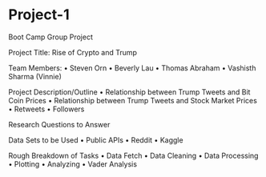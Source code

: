 # Project-1
Boot Camp Group Project




Project Title:
	Rise of Crypto and Trump

Team Members: 
•	Steven Orn
•	Beverly Lau
•	Thomas Abraham
•	Vashisth Sharma (Vinnie)

Project Description/Outline
•	Relationship between Trump Tweets and Bit Coin Prices
•	Relationship between Trump Tweets and Stock Market Prices
•	Retweets
•	Followers

Research Questions to Answer

Data Sets to be Used
•	Public APIs
•	Reddit
•	Kaggle

Rough Breakdown of Tasks
•	Data Fetch
•	Data Cleaning
•	Data Processing
•	Plotting
•	Analyzing
•	Vader Analysis

